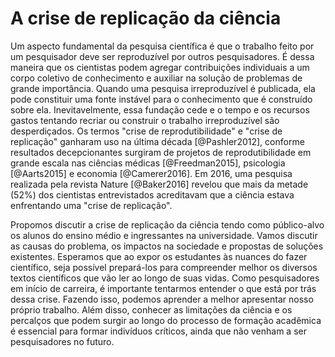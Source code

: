 # A crise de replicação da ciência

Um aspecto fundamental da pesquisa científica é que o trabalho feito por um pesquisador deve ser reproduzível por outros pesquisadores. É dessa maneira que os cientistas podem agregar contribuições individuais a um corpo coletivo de conhecimento e auxiliar na solução de problemas de grande importância. Quando uma pesquisa irreproduzível é publicada, ela pode constituir uma fonte instável para o conhecimento que é construído sobre ela. Inevitavelmente, essa fundação cede e o tempo e os recursos gastos tentando recriar ou construir o trabalho irreproduzível são desperdiçados. Os termos "crise de reprodutibilidade" e "crise de replicação" ganharam uso na última década [@Pashler2012], conforme resultados decepcionantes surgiram de projetos de reprodutibilidade em grande escala nas ciências médicas [@Freedman2015], psicologia [@Aarts2015] e economia [@Camerer2016]. Em 2016, uma pesquisa realizada pela revista Nature [@Baker2016] revelou que mais da metade (52%) dos cientistas entrevistados acreditavam que a ciência estava enfrentando uma "crise de replicação".

Propomos discutir a crise de replicação da ciência tendo como público-alvo os alunos do ensino médio e ingressantes na universidade. Vamos discutir as causas do problema, os impactos na sociedade e propostas de soluções existentes. Esperamos que ao expor os estudantes às nuances do fazer científico, seja possível prepará-los para compreender melhor os diversos textos científicos que vão ler ao longo de suas vidas. Como pesquisadores em início de carreira, é importante tentarmos entender o que está por trás dessa crise. Fazendo isso, podemos aprender a melhor apresentar nosso próprio trabalho. Além disso, conhecer as limitações da ciência e os percalços que podem surgir ao longo do processo de formação acadêmica é essencial para formar indivíduos críticos, ainda que não venham a ser pesquisadores no futuro.
